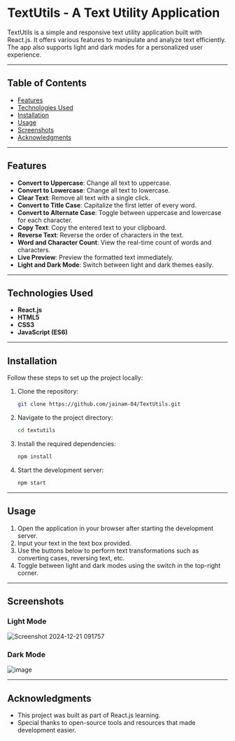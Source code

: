 # TextUtils - A Text Utility Application  

TextUtils is a simple and responsive text utility application built with React.js. It offers various features to manipulate and analyze text efficiently. The app also supports light and dark modes for a personalized user experience.

---

## Table of Contents  

- [Features](#features)  
- [Technologies Used](#technologies-used)  
- [Installation](#installation)  
- [Usage](#usage)  
- [Screenshots](#screenshots)
- [Acknowledgments](#acknowledgments)  

---

## Features  

- **Convert to Uppercase**: Change all text to uppercase.  
- **Convert to Lowercase**: Change all text to lowercase.  
- **Clear Text**: Remove all text with a single click.  
- **Convert to Title Case**: Capitalize the first letter of every word.  
- **Convert to Alternate Case**: Toggle between uppercase and lowercase for each character.  
- **Copy Text**: Copy the entered text to your clipboard.  
- **Reverse Text**: Reverse the order of characters in the text.  
- **Word and Character Count**: View the real-time count of words and characters.  
- **Live Preview**: Preview the formatted text immediately.  
- **Light and Dark Mode**: Switch between light and dark themes easily.  

---

## Technologies Used  

- **React.js**  
- **HTML5**  
- **CSS3**  
- **JavaScript (ES6)**

---

## Installation  

Follow these steps to set up the project locally:  

1. Clone the repository:  
   ```bash
   git clone https://github.com/jainam-04/TextUtils.git
   
2. Navigate to the project directory:
   ```bash
   cd textutils

3. Install the required dependencies:
   ```bash
   npm install

4. Start the development server:
   ```bash
   npm start

---

## Usage
1. Open the application in your browser after starting the development server.
2. Input your text in the text box provided.
3. Use the buttons below to perform text transformations such as converting cases, reversing text, etc.
4. Toggle between light and dark modes using the switch in the top-right corner.

---

## Screenshots

### Light Mode
![Screenshot 2024-12-21 091757](https://github.com/user-attachments/assets/b08e65bd-0263-4d19-8197-799b1e11311e)


### Dark Mode
![image](https://github.com/user-attachments/assets/ea06eba2-3672-4bec-83a9-1ee1f8c51361)

---

## Acknowledgments
- This project was built as part of React.js learning.
- Special thanks to open-source tools and resources that made development easier.
